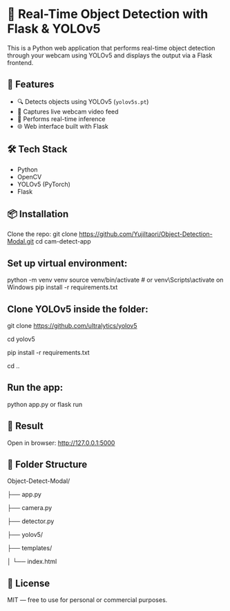 # 🎥 Real-Time Object Detection with Flask & YOLOv5

This is a Python web application that performs real-time object detection through your webcam using YOLOv5 and displays the output via a Flask frontend.

## 🚀 Features

- 🔍 Detects objects using YOLOv5 (`yolov5s.pt`)
- 🎥 Captures live webcam video feed
- 🧠 Performs real-time inference
- 🌐 Web interface built with Flask

## 🛠️ Tech Stack

- Python
- OpenCV
- YOLOv5 (PyTorch)
- Flask

## 📦 Installation

Clone the repo:
git clone https://github.com/YujiItaori/Object-Detection-Modal.git
cd cam-detect-app

## Set up virtual environment:

python -m venv venv
source venv/bin/activate  # or venv\Scripts\activate on Windows
pip install -r requirements.txt

## Clone YOLOv5 inside the folder:

git clone https://github.com/ultralytics/yolov5

cd yolov5

pip install -r requirements.txt

cd ..

## Run the app:
python app.py or flask run

## 📸 Result
Open in browser: http://127.0.0.1:5000

## 📂 Folder Structure
Object-Detect-Modal/

├── app.py

├── camera.py

├── detector.py

├── yolov5/

├── templates/

│   └── index.html

## 📃 License
MIT — free to use for personal or commercial purposes.
